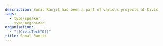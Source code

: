 ```yaml
---
description: Sonal Ranjit has been a part of various projects at Civic Tech Toronto since he first joined the community about 7 years ago. He is a Software Developer by day and avid biker on nights and weekends. He's also obsessed with brewing the perfect cup of coffee, which he attempts every morning.
tags:
  - type/speaker
  - type/organizer
organization:
  - "[[CivicTechTO]]"
title: Sonal Ranjit
---
```

